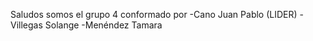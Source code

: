 Saludos somos el grupo 4 conformado por 
-Cano Juan Pablo (LIDER)
-Villegas Solange 
-Menéndez Tamara 

